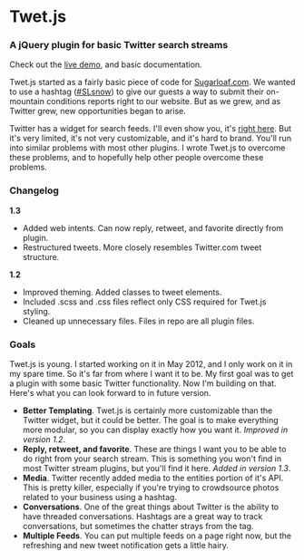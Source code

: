 Twet.js
=======

### A jQuery plugin for basic Twitter search streams

Check out the [live demo](http://frxnz.github.com/twetjs), and basic documentation.

Twet.js started as a fairly basic piece of code for [Sugarloaf.com](http://www.sugarloaf.com). We wanted to use a hashtag ([#SLsnow](https://www.twitter.com/#!/%23SLsnow)) to give our guests a way to submit their on-mountain conditions reports right to our website. But as we grew, and as Twitter grew, new opportunities began to arise.

Twitter has a widget for search feeds. I'll even show you, it's [right here](https://twitter.com/about/resources/widgets/widget_search). But it's very limited, it's not very customizable, and it's hard to brand. You'll run into similar problems with most other plugins. I wrote Twet.js to overcome these problems, and to hopefully help other people overcome these problems.

### Changelog
**1.3**

* Added web intents. Can now reply, retweet, and favorite directly from plugin.
* Restructured tweets. More closely resembles Twitter.com tweet structure.

**1.2**

* Improved theming. Added classes to tweet elements.
* Included .scss and .css files reflect only CSS required for Twet.js styling.
* Cleaned up unnecessary files. Files in repo are all plugin files.

### Goals
Twet.js is young. I started working on it in May 2012, and I only work on it in my spare time. So it's far from where I want it to be. My first goal was to get a plugin with some basic Twitter functionality. Now I'm building on that. Here's what you can look forward to in future version.

- **Better Templating**. Twet.js is certainly more customizable than the Twitter widget, but it could be better. The goal is to make everything more modular, so you can display exactly how you want it. *Improved in version 1.2*.
- **Reply, retweet, and favorite**. These are things I want you to be able to do right from your search stream. This is something you won't find in most Twitter stream plugins, but you'll find it here. *Added in version 1.3*.
- **Media**. Twitter recently added media to the entities portion of it's API. This is pretty killer, especially if you're trying to crowdsource photos related to your business using a hashtag.
- **Conversations**. One of the great things about Twitter is the ability to have threaded conversations. Hashtags are a great way to track conversations, but sometimes the chatter strays from the tag.
- **Multiple Feeds**. You can put multiple feeds on a page right now, but the refreshing and new tweet notification gets a little hairy.